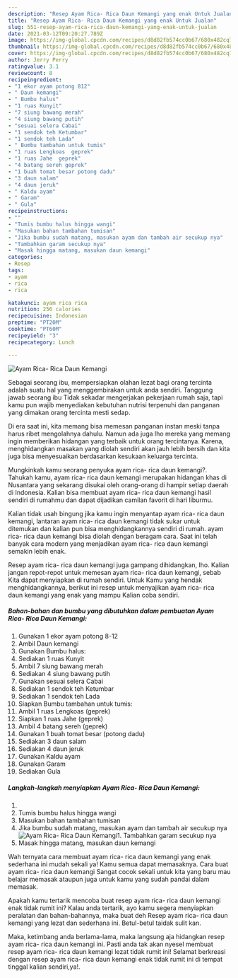 ```yaml
---
description: "Resep Ayam Rica- Rica Daun Kemangi yang enak Untuk Jualan"
title: "Resep Ayam Rica- Rica Daun Kemangi yang enak Untuk Jualan"
slug: 551-resep-ayam-rica-rica-daun-kemangi-yang-enak-untuk-jualan
date: 2021-03-12T09:20:27.789Z
image: https://img-global.cpcdn.com/recipes/d8d82fb574cc0b67/680x482cq70/ayam-rica-rica-daun-kemangi-foto-resep-utama.jpg
thumbnail: https://img-global.cpcdn.com/recipes/d8d82fb574cc0b67/680x482cq70/ayam-rica-rica-daun-kemangi-foto-resep-utama.jpg
cover: https://img-global.cpcdn.com/recipes/d8d82fb574cc0b67/680x482cq70/ayam-rica-rica-daun-kemangi-foto-resep-utama.jpg
author: Jerry Perry
ratingvalue: 3.1
reviewcount: 8
recipeingredient:
- "1 ekor ayam potong 812"
- " Daun kemangi"
- " Bumbu halus"
- "1 ruas Kunyit"
- "7 siung bawang merah"
- "4 siung bawang putih"
- "sesuai selera Cabai"
- "1 sendok teh Ketumbar"
- "1 sendok teh Lada"
- " Bumbu tambahan untuk tumis"
- "1 ruas Lengkoas  geprek"
- "1 ruas Jahe  geprek"
- "4 batang sereh geprek"
- "1 buah tomat besar potong dadu"
- "3 daun salam"
- "4 daun jeruk"
- " Kaldu ayam"
- " Garam"
- " Gula"
recipeinstructions:
- ""
- "Tumis bumbu halus hingga wangi"
- "Masukan bahan tambahan tumisan"
- "Jika bumbu sudah matang, masukan ayam dan tambah air secukup nya"
- "Tambahkan garam secukup nya"
- "Masak hingga matang, masukan daun kemangi"
categories:
- Resep
tags:
- ayam
- rica
- rica

katakunci: ayam rica rica 
nutrition: 256 calories
recipecuisine: Indonesian
preptime: "PT20M"
cooktime: "PT60M"
recipeyield: "3"
recipecategory: Lunch

---
```



![Ayam Rica- Rica Daun Kemangi](https://img-global.cpcdn.com/recipes/d8d82fb574cc0b67/680x482cq70/ayam-rica-rica-daun-kemangi-foto-resep-utama.jpg)

Sebagai seorang ibu, mempersiapkan olahan lezat bagi orang tercinta adalah suatu hal yang menggembirakan untuk anda sendiri. Tanggung jawab seorang ibu Tidak sekadar mengerjakan pekerjaan rumah saja, tapi kamu pun wajib menyediakan kebutuhan nutrisi terpenuhi dan panganan yang dimakan orang tercinta mesti sedap.

Di era  saat ini, kita memang bisa memesan panganan instan meski tanpa harus ribet mengolahnya dahulu. Namun ada juga lho mereka yang memang ingin memberikan hidangan yang terbaik untuk orang tercintanya. Karena, menghidangkan masakan yang diolah sendiri akan jauh lebih bersih dan kita juga bisa menyesuaikan berdasarkan kesukaan keluarga tercinta. 



Mungkinkah kamu seorang penyuka ayam rica- rica daun kemangi?. Tahukah kamu, ayam rica- rica daun kemangi merupakan hidangan khas di Nusantara yang sekarang disukai oleh orang-orang di hampir setiap daerah di Indonesia. Kalian bisa membuat ayam rica- rica daun kemangi hasil sendiri di rumahmu dan dapat dijadikan camilan favorit di hari liburmu.

Kalian tidak usah bingung jika kamu ingin menyantap ayam rica- rica daun kemangi, lantaran ayam rica- rica daun kemangi tidak sukar untuk ditemukan dan kalian pun bisa menghidangkannya sendiri di rumah. ayam rica- rica daun kemangi bisa diolah dengan beragam cara. Saat ini telah banyak cara modern yang menjadikan ayam rica- rica daun kemangi semakin lebih enak.

Resep ayam rica- rica daun kemangi juga gampang dihidangkan, lho. Kalian jangan repot-repot untuk memesan ayam rica- rica daun kemangi, sebab Kita dapat menyiapkan di rumah sendiri. Untuk Kamu yang hendak menghidangkannya, berikut ini resep untuk menyajikan ayam rica- rica daun kemangi yang enak yang mampu Kalian coba sendiri.

<!--inarticleads1-->

##### Bahan-bahan dan bumbu yang dibutuhkan dalam pembuatan Ayam Rica- Rica Daun Kemangi:

1. Gunakan 1 ekor ayam potong 8-12
1. Ambil  Daun kemangi
1. Gunakan  Bumbu halus:
1. Sediakan 1 ruas Kunyit
1. Ambil 7 siung bawang merah
1. Sediakan 4 siung bawang putih
1. Gunakan sesuai selera Cabai
1. Sediakan 1 sendok teh Ketumbar
1. Sediakan 1 sendok teh Lada
1. Siapkan  Bumbu tambahan untuk tumis:
1. Ambil 1 ruas Lengkoas  (geprek)
1. Siapkan 1 ruas Jahe  (geprek)
1. Ambil 4 batang sereh (geprek)
1. Gunakan 1 buah tomat besar (potong dadu)
1. Sediakan 3 daun salam
1. Sediakan 4 daun jeruk
1. Gunakan  Kaldu ayam
1. Gunakan  Garam
1. Sediakan  Gula




<!--inarticleads2-->

##### Langkah-langkah menyiapkan Ayam Rica- Rica Daun Kemangi:

1. 
1. Tumis bumbu halus hingga wangi
1. Masukan bahan tambahan tumisan
1. Jika bumbu sudah matang, masukan ayam dan tambah air secukup nya
<img src="//assets-global.cpcdn.com/assets/icons/button_play-2c75c40dde080a61004c1f40b05d8f140eaff45d7e9e6481dc71c63d2e7c4909.png" alt="Ayam Rica- Rica Daun Kemangi">1. Tambahkan garam secukup nya
1. Masak hingga matang, masukan daun kemangi




Wah ternyata cara membuat ayam rica- rica daun kemangi yang enak sederhana ini mudah sekali ya! Kamu semua dapat memasaknya. Cara buat ayam rica- rica daun kemangi Sangat cocok sekali untuk kita yang baru mau belajar memasak ataupun juga untuk kamu yang sudah pandai dalam memasak.

Apakah kamu tertarik mencoba buat resep ayam rica- rica daun kemangi enak tidak rumit ini? Kalau anda tertarik, ayo kamu segera menyiapkan peralatan dan bahan-bahannya, maka buat deh Resep ayam rica- rica daun kemangi yang lezat dan sederhana ini. Betul-betul taidak sulit kan. 

Maka, ketimbang anda berlama-lama, maka langsung aja hidangkan resep ayam rica- rica daun kemangi ini. Pasti anda tak akan nyesel membuat resep ayam rica- rica daun kemangi lezat tidak rumit ini! Selamat berkreasi dengan resep ayam rica- rica daun kemangi enak tidak rumit ini di tempat tinggal kalian sendiri,ya!.

